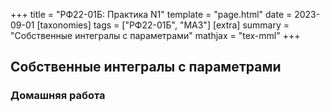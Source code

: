 +++
title = "РФ22-01Б: Практика N1"
template = "page.html"
date = 2023-09-01
[taxonomies]
tags = ["РФ22-01Б", "МА3"]
[extra]
summary = "Собственные интегралы с параметрами"
mathjax = "tex-mml"
+++

<!-- more -->

## Собственные интегралы с параметрами 

### Домашняя работа

